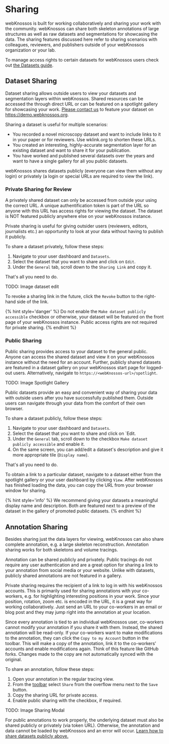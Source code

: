 # Sharing
webKnossos is built for working collaboratively and sharing your work with the community.
webKnossos can share both skeleton annotations of large structures as well as raw datasets and segmentations for showcasing the data.
The sharing features discussed here refer to sharing scenarios with colleagues, reviewers, and publishers outside of your webKnossos organization or your lab.

To manage access rights to certain datasets for webKnossos users check out [the Datasets guide](./datasets.md#dataset-permissions).

## Dataset Sharing

Dataset sharing allows outside users to view your datasets and segmentation layers within webKnossos.
Shared resources can be accessed the through direct URL or can be featured on a spotlight gallery for showcasing your work.
[Please contact us](mailto:hello@scalableminds.com) to feature your dataset on https://demo.webknossos.org.

Sharing a dataset is useful for multiple scenarios: 
- You recorded a novel microscopy dataset and want to include links to it in your paper or for reviewers. Use wklink.org to shorten these URLs.
- You created an interesting, highly-accurate segmentation layer for an existing dataset and want to share it for your publication.
- You have worked and published several datasets over the years and want to have a single gallery for all you public datasets.

webKnossos shares datasets publicly (everyone can view them without any login) or privately (a login or special URLs are required to view the link).

### Private Sharing for Review
A privately shared dataset can only be accessed from outside your using the correct URL.
A unique authentification token is part of the URL so anyone with this URL has access rights for viewing the dataset.
The dataset is NOT featured publicly anywhere else on your webKnossos instance.

Private sharing is useful for giving outsider users (reviewers, editors, journalists etc.) an opportunity to look at your data without having to publish it publicly.

To share a dataset privately, follow these steps:

1. Navigate to your user dashboard and `Datasets`. 
2. Select the dataset that you want to share and click on `Edit`.
3. Under the `General` tab, scroll down to the `Sharing Link` and copy it. 

That's all you need to do.

TODO: Image dataset edit

To revoke a sharing link in the future, click the `Revoke` button to the right-hand side of the link.

{% hint style='danger' %}
Do not enable the `Make dataset publicly accessible` checkbox or otherwise, your dataset will be featured on the front page of your webKnossos instance.
Public access rights are not required for private sharing.
{% endhint %}

### Public Sharing
Public sharing provides access to your dataset to the general public.
Anyone can access the shared dataset and view it on your webKnossos instance without the need for an account.
Further, publicly shared datasets are featured in a dataset gallery on your webKnossos start page for logged-out users.
Alternatively, navigate to `https://<webKnossos-url>/spotlight`.

TODO: Image Spotlight Gallery

Public datasets provide an easy and convenient way of sharing your data with outside users after you have successfully published them.
Outside users can navigate through your data from the comfort of their own browser.

To share a dataset publicly, follow these steps:

1. Navigate to your user dashboard and `Datasets`. 
2. Select the dataset that you want to share and click on `Edit.
3. Under the `General` tab, scroll down to the checkbox `Make dataset publicly accessible` and enable it.
4. On the same screen, you can add/edit a dataset's description and give it more appropriate tile (`Display name`).

That's all you need to do.

To obtain a link to a particular dataset, navigate to a dataset either from the spotlight gallery or your user dashboard by clicking `View`.
After webKnossos has finished loading the data, you can copy the URL from your browser window for sharing.

{% hint style='info' %}
We recommend giving your datasets a meaningful display name and description.
Both are featured next to a preview of the dataset in the gallery of promoted public datasets. 
{% endhint %}


## Annotation Sharing
Besides sharing just the data layers for viewing, webKnossos can also share complete annotation, e.g. a large skeleton reconstruction.
Annotation sharing works for both skeletons and volume tracings.

Annotation can be shared publicly and privately.
Public tracings do not require any user authentication and are a great option for sharing a link to your annotation from social media or your website.
Unlike with datasets, publicly shared annotations are not featured in a gallery.

Private sharing requires the recipient of a link to log in with his webKnossos accounts.
This is primarily used for sharing annotations with your co-workers, e.g. for highlighting interesting positions in your work.
Since your position, rotation, zoom etc. is encoded in the URL, it is a great way for working collaboratively.
Just send an URL to your co-workers in an email or blog post and they may jump right into the annotation at your location.

Since every annotation is tied to an individual webKnossos user, co-workers cannot modify your annotation if you share it with them.
Instead, the shared annotation will be read-only.
If your co-workers want to make modifications to the annotation, they can click the `Copy to my Account` button in the toolbar.
This will make a copy of the annotation, link it to the co-workers' accounts and enable modifications again.
Think of this feature like GitHub forks.
Changes made to the copy are not automatically synced with the original.

To share an annotation, follow these steps:

1. Open your annotation in the regular tracing view. 
2. From the [toolbar](./tracing_ui.md/#the-toolbar) select `Share` from the overflow menu next to the `Save` button.
3. Copy the sharing URL for private access.
4. Enable public sharing with the checkbox, if required.

TODO: Image Sharing Modal

For public annotations to work properly, the underlying dataset must also be shared publicly or privately (via token URL).
Otherwise, the annotation and data cannot be loaded by webKnossos and an error will occur.
[Learn how to share datasets publicly above.](#public-sharing)
